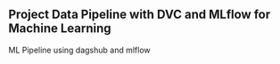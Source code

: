 ## Project Data Pipeline with DVC and MLflow for Machine Learning
ML Pipeline using dagshub and mlflow
